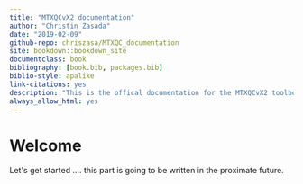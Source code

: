 ```yaml
--- 
title: "MTXQCvX2 documentation"
author: "Christin Zasada"
date: "2019-02-09"
github-repo: chriszasa/MTXQC_documentation
site: bookdown::bookdown_site
documentclass: book
bibliography: [book.bib, packages.bib]
biblio-style: apalike
link-citations: yes
description: "This is the offical documentation for the MTXQCvX2 toolbox."
always_allow_html: yes
---
```


# Welcome

Let's get started .... this part is going to be written in the proximate future.


